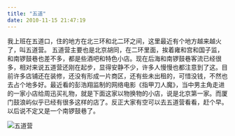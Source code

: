 ```yaml
---
title: "五道"
date: 2010-11-15 21:47:19
---
```


我上班在五道口，住的地方在北三环和北二环之间，这里最近有个地方越来越火了，叫五道营。 五道营主要也是北京胡同，在二环里面，挨着雍和宫和国子监，和南锣鼓巷也差不多，都是些酒吧和特色小店。现在后海和南锣鼓巷客流已经很多，相对来说五道营还刚在起步，显得安静不少，许多人慢慢也都注意到了这。目前许多店铺还在装修，还没有形成一片商区，还有些未出租的，可惜没钱，不然也去占个地多好。最近看的彭浩翔监制的网络电影《指甲刀人魔》，当中男主角走进的一家小店给周迅买礼物，就是下面这家以物换物的小店，说是北京第一家。而厦门鼓浪屿似乎已经有很多这样的店了。反正大家有空可以去五道营看看，赶个早。以后说不定又是一个南锣鼓巷了。 

![五道营](../../../images/2010/11/img_5907.jpg "五道营")